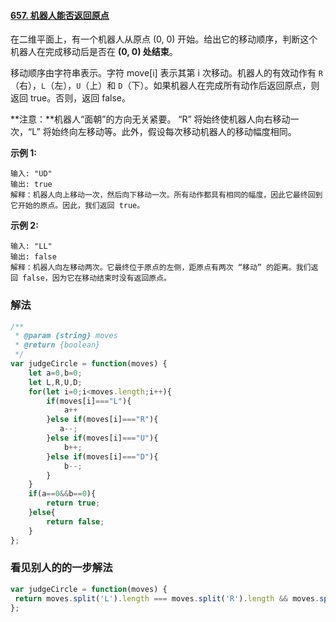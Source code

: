 #### [657. 机器人能否返回原点](https://leetcode-cn.com/problems/robot-return-to-origin/)

在二维平面上，有一个机器人从原点 (0, 0) 开始。给出它的移动顺序，判断这个机器人在完成移动后是否在 **(0, 0) 处结束**。

移动顺序由字符串表示。字符 move[i] 表示其第 i 次移动。机器人的有效动作有 `R`（右），`L`（左），`U`（上）和 `D`（下）。如果机器人在完成所有动作后返回原点，则返回 true。否则，返回 false。

**注意：**机器人“面朝”的方向无关紧要。 “R” 将始终使机器人向右移动一次，“L” 将始终向左移动等。此外，假设每次移动机器人的移动幅度相同。

 

**示例 1:**

```
输入: "UD"
输出: true
解释：机器人向上移动一次，然后向下移动一次。所有动作都具有相同的幅度，因此它最终回到它开始的原点。因此，我们返回 true。
```

**示例 2:**

```
输入: "LL"
输出: false
解释：机器人向左移动两次。它最终位于原点的左侧，距原点有两次 “移动” 的距离。我们返回 false，因为它在移动结束时没有返回原点。
```

### 解法

```js
/**
 * @param {string} moves
 * @return {boolean}
 */
var judgeCircle = function(moves) {
    let a=0,b=0;
    let L,R,U,D;
    for(let i=0;i<moves.length;i++){
        if(moves[i]==="L"){
            a++
        }else if(moves[i]==="R"){
           a--;
        }else if(moves[i]==="U"){
            b++;
        }else if(moves[i]==="D"){
            b--;
        }
    }
    if(a==0&&b==0){
        return true;
    }else{
        return false;
    }
};
```

### 看见别人的的一步解法

```js
var judgeCircle = function(moves) {
 return moves.split('L').length === moves.split('R').length && moves.split('U').length === moves.split('D').length
};
```

